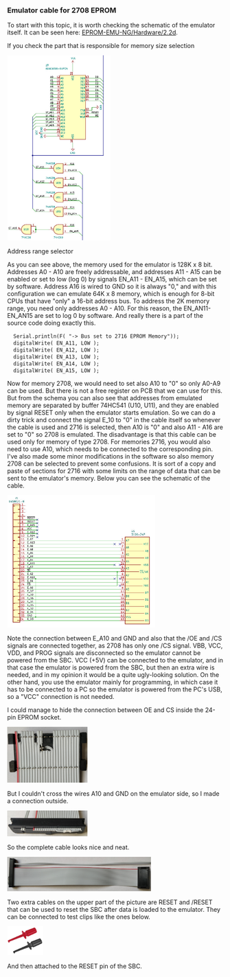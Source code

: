 ### Emulator cable for 2708 EPROM

To start with this topic, it is worth checking the schematic of the emulator itself. It can be seen here: [EPROM-EMU-NG/Hardware/2.2d](https://github.com/Kris-Sekula/EPROM-EMU-NG/blob/master/Hardware/2.2d/1002_EPROM_EMU_NG_2.2d.pdf).

If you check the part that is responsible for memory size selection

<img src="../pictures/MemorySelect.jpg" title="" alt="" width="240">

Address range selector

As you can see above, the memory used for the emulator is 128K x 8 bit. Addresses A0 - A10 are freely addressable, and addresses A11 - A15 can be enabled or set to low (log 0) by signals EN_A11 - EN_A15, which can be set by software. Address A16 is wired to GND so it is always "0," and with this configuration we can emulate 64K x 8 memory, which is enough for 8-bit CPUs that have "only" a 16-bit address bus. To address the 2K memory range, you need only addresses A0 - A10. For this reason, the EN_AN11-EN_AN15 are set to log 0 by software. And really there is a part of the source code doing exactly this.

      Serial.println(F( "-> Bus set to 2716 EPROM Memory"));
      digitalWrite( EN_A11, LOW );
      digitalWrite( EN_A12, LOW );
      digitalWrite( EN_A13, LOW );
      digitalWrite( EN_A14, LOW );
      digitalWrite( EN_A15, LOW );

Now for memory 2708, we would need to set also A10 to "0" so only A0-A9 can be used. But there is not a free register on PCB that we can use for this. But from the schema you can also see that addresses from emulated memory are separated by buffer 74HC541 (U10, U11), and they are enabled by signal RESET only when the emulator starts emulation. So we can do a dirty trick and connect the signal E_10 to "0" in the cable itself so whenever the cable is used and 2716 is selected, then A10 is "0" and also A11 - A16 are set to "0" so 2708 is emulated. The disadvantage is that this cable can be used only for memory of type 2708. For memories 2716, you would also need to use A10, which needs to be connected to the corresponding pin. I've also made some minor modifications in the software so also memory 2708 can be selected to prevent some confusions. It is sort of a copy and paste of sections for 2716 with some limits on the range of data that can be sent to the emulator's memory. Below you can see the schematic of the cable.

<img title="" src="../pictures/EMU_cable_2708.jpg" alt="" width="344">

Note the connection between E_A10 and GND and also that the /OE and /CS signals are connected together, as 2708 has only one /CS signal. VBB, VCC, VDD, and PROG signals are disconnected so the emulator cannot be powered from the SBC. VCC (+5V) can be connected to the emulator, and in that case the emulator is powered from the SBC, but then an extra wire is needed, and in my opinion it would be a quite ugly-looking solution. On the other hand, you use the emulator mainly for programming, in which case it has to be connected to a PC so the emulator is powered from the PC's USB, so a "VCC" connection is not needed.

I could manage to hide the connection between OE and CS inside the 24-pin EPROM socket.

<img title="" src="../pictures/Socket-24P.jpg" alt="" width="187">

But I couldn't cross the wires A10 and GND on the emulator side, so I made a connection outside.

<img title="" src="../pictures/EMU_EPROM_34.jpg" alt="" width="187">

So the complete cable looks nice and neat.

<img src="../pictures/Cable_eprom_ng_2708.jpg" title="" alt="" width="335">

Two extra cables on the upper part of the picture are RESET and /RESET that can be used to reset the SBC after data is loaded to the emulator. They can be connected to test clips like the ones below.

<img title="" src="../pictures/Test_clips.jpg" alt="" width="83"> 

And then attached to the RESET pin of the SBC.
